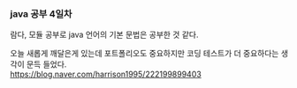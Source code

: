 ### java 공부 4일차   
람다, 모듈 공부로 java 언어의 기본 문법은 공부한 것 같다.   

오늘 새롭게 깨달은게 있는데 포트폴리오도 중요하지만 코딩 테스트가 더 중요하다는 생각이 문득 들었다.   
<https://blog.naver.com/harrison1995/222199899403>
